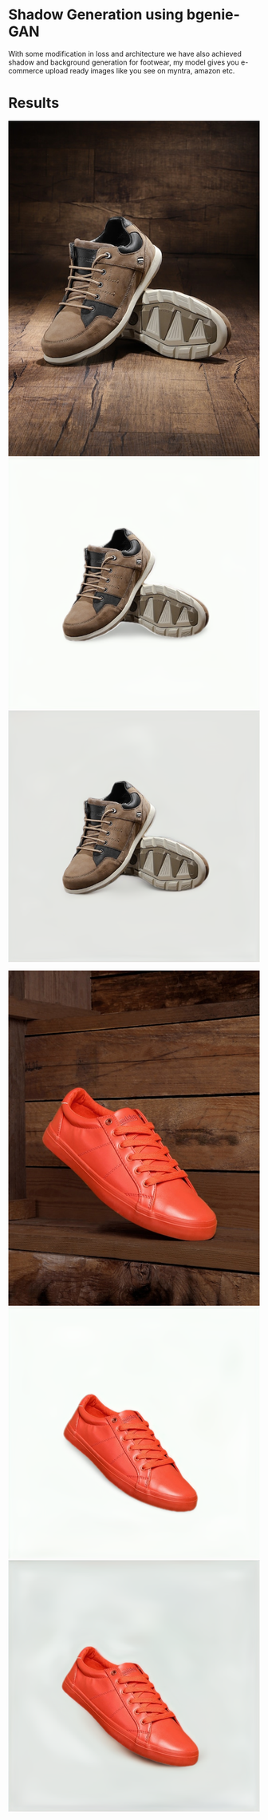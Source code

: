 # Shadow Generation using bgenie-GAN
With some modification in loss and architecture we have also achieved shadow and background generation for footwear, my model gives you e-commerce upload ready images like you see on myntra, amazon etc.

# Results 

![](results/21.jpg)
![](results/21_white.png )
![](results/21_grey.png)

![](results/23.jpg)
![](results/23_white.png )
![](results/23_grey.png)

